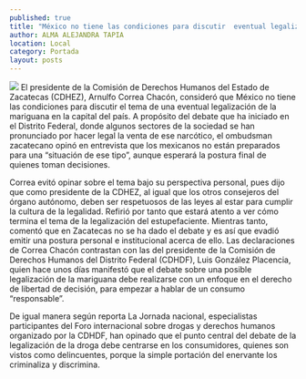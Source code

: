 ```yaml
---
published: true
title: "México no tiene las condiciones para discutir  eventual legalización de la mariguana: Correa"
author: ALMA ALEJANDRA TAPIA
location: Local
category: Portada
layout: posts
---
```


![](http://i.imgur.com/AX1Tifzm.jpg)
El presidente de la Comisión de Derechos Humanos del Estado de Zacatecas (CDHEZ), Arnulfo Correa Chacón, consideró que México no tiene las condiciones para discutir el tema de una eventual legalización de la mariguana en la capital del país.
A propósito del debate que ha iniciado en el Distrito Federal, donde algunos sectores de la sociedad se han pronunciado por hacer legal la venta de ese narcótico, el ombudsman zacatecano opinó en entrevista que los mexicanos no están preparados para una “situación de ese tipo”, aunque esperará la postura final de quienes toman decisiones.

Correa evitó opinar sobre el tema bajo su perspectiva personal, pues dijo que como presidente de la CDHEZ, al igual que los otros consejeros del órgano autónomo, deben ser respetuosos de las leyes al estar para cumplir la cultura de la legalidad.
Refirió por tanto que estará atento a ver cómo termina el tema de la legalización del estupefaciente. Mientras tanto, comentó que en Zacatecas no se ha dado el debate y es así que evadió emitir una postura personal e institucional acerca de ello. 
Las declaraciones de Correa Chacón contrastan con las del presidente de la Comisión de Derechos Humanos del Distrito Federal (CDHDF), Luis González Placencia, quien hace unos días manifestó que el debate sobre una posible legalización de la mariguana debe realizarse con un enfoque en el derecho de libertad de decisión, para empezar a hablar de un consumo “responsable”.

De igual manera según reporta La Jornada nacional, especialistas participantes del Foro internacional sobre drogas y derechos humanos organizado por la CDHDF, han opinado que el punto central del debate de la legalización de la droga debe centrarse en los consumidores, quienes son vistos como delincuentes, porque la simple portación del enervante los criminaliza y discrimina.
